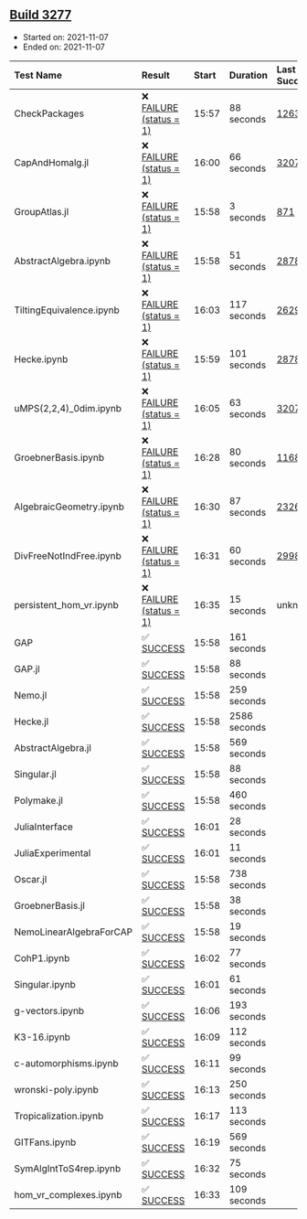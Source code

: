 ## [Build 3277](https://oscarci.mathematik.uni-kl.de/job/oscar-stable/3277/)

* Started on: 2021-11-07
* Ended on: 2021-11-07

| Test Name    | Result | Start | Duration | Last Success | First Failure |
|:-------------|:-------|:------|:---------|:-------------|:--------------|
| CheckPackages | ❌ [FAILURE (status = 1)](https://oscarci.mathematik.uni-kl.de/job/oscar-stable/3277/artifact/logs/build-3277/CheckPackages.log) | 15:57 | 88 seconds | [1263](https://oscarci.mathematik.uni-kl.de/job/oscar-stable/1263/) | [1264](https://oscarci.mathematik.uni-kl.de/job/oscar-stable/1264/) |
| CapAndHomalg.jl | ❌ [FAILURE (status = 1)](https://oscarci.mathematik.uni-kl.de/job/oscar-stable/3277/artifact/logs/build-3277/CapAndHomalg.jl.log) | 16:00 | 66 seconds | [3207](https://oscarci.mathematik.uni-kl.de/job/oscar-stable/3207/) | [3208](https://oscarci.mathematik.uni-kl.de/job/oscar-stable/3208/) |
| GroupAtlas.jl | ❌ [FAILURE (status = 1)](https://oscarci.mathematik.uni-kl.de/job/oscar-stable/3277/artifact/logs/build-3277/GroupAtlas.jl.log) | 15:58 | 3 seconds | [871](https://oscarci.mathematik.uni-kl.de/job/oscar-stable/871/) | [872](https://oscarci.mathematik.uni-kl.de/job/oscar-stable/872/) |
| AbstractAlgebra.ipynb | ❌ [FAILURE (status = 1)](https://oscarci.mathematik.uni-kl.de/job/oscar-stable/3277/artifact/logs/build-3277/AbstractAlgebra.ipynb.log) | 15:58 | 51 seconds | [2878](https://oscarci.mathematik.uni-kl.de/job/oscar-stable/2878/) | [2879](https://oscarci.mathematik.uni-kl.de/job/oscar-stable/2879/) |
| TiltingEquivalence.ipynb | ❌ [FAILURE (status = 1)](https://oscarci.mathematik.uni-kl.de/job/oscar-stable/3277/artifact/logs/build-3277/TiltingEquivalence.ipynb.log) | 16:03 | 117 seconds | [2629](https://oscarci.mathematik.uni-kl.de/job/oscar-stable/2629/) | [2630](https://oscarci.mathematik.uni-kl.de/job/oscar-stable/2630/) |
| Hecke.ipynb | ❌ [FAILURE (status = 1)](https://oscarci.mathematik.uni-kl.de/job/oscar-stable/3277/artifact/logs/build-3277/Hecke.ipynb.log) | 15:59 | 101 seconds | [2878](https://oscarci.mathematik.uni-kl.de/job/oscar-stable/2878/) | [2879](https://oscarci.mathematik.uni-kl.de/job/oscar-stable/2879/) |
| uMPS(2,2,4)_0dim.ipynb | ❌ [FAILURE (status = 1)](https://oscarci.mathematik.uni-kl.de/job/oscar-stable/3277/artifact/logs/build-3277/uMPS-2-2-4-_0dim.ipynb.log) | 16:05 | 63 seconds | [3207](https://oscarci.mathematik.uni-kl.de/job/oscar-stable/3207/) | [3208](https://oscarci.mathematik.uni-kl.de/job/oscar-stable/3208/) |
| GroebnerBasis.ipynb | ❌ [FAILURE (status = 1)](https://oscarci.mathematik.uni-kl.de/job/oscar-stable/3277/artifact/logs/build-3277/GroebnerBasis.ipynb.log) | 16:28 | 80 seconds | [1168](https://oscarci.mathematik.uni-kl.de/job/oscar-stable/1168/) | [1169](https://oscarci.mathematik.uni-kl.de/job/oscar-stable/1169/) |
| AlgebraicGeometry.ipynb | ❌ [FAILURE (status = 1)](https://oscarci.mathematik.uni-kl.de/job/oscar-stable/3277/artifact/logs/build-3277/AlgebraicGeometry.ipynb.log) | 16:30 | 87 seconds | [2326](https://oscarci.mathematik.uni-kl.de/job/oscar-stable/2326/) | [2327](https://oscarci.mathematik.uni-kl.de/job/oscar-stable/2327/) |
| DivFreeNotIndFree.ipynb | ❌ [FAILURE (status = 1)](https://oscarci.mathematik.uni-kl.de/job/oscar-stable/3277/artifact/logs/build-3277/DivFreeNotIndFree.ipynb.log) | 16:31 | 60 seconds | [2998](https://oscarci.mathematik.uni-kl.de/job/oscar-stable/2998/) | [2999](https://oscarci.mathematik.uni-kl.de/job/oscar-stable/2999/) |
| persistent_hom_vr.ipynb | ❌ [FAILURE (status = 1)](https://oscarci.mathematik.uni-kl.de/job/oscar-stable/3277/artifact/logs/build-3277/persistent_hom_vr.ipynb.log) | 16:35 | 15 seconds | unknown | unknown |
| GAP | ✅ [SUCCESS](https://oscarci.mathematik.uni-kl.de/job/oscar-stable/3277/artifact/logs/build-3277/GAP.log) | 15:58 | 161 seconds |  |  |
| GAP.jl | ✅ [SUCCESS](https://oscarci.mathematik.uni-kl.de/job/oscar-stable/3277/artifact/logs/build-3277/GAP.jl.log) | 15:58 | 88 seconds |  |  |
| Nemo.jl | ✅ [SUCCESS](https://oscarci.mathematik.uni-kl.de/job/oscar-stable/3277/artifact/logs/build-3277/Nemo.jl.log) | 15:58 | 259 seconds |  |  |
| Hecke.jl | ✅ [SUCCESS](https://oscarci.mathematik.uni-kl.de/job/oscar-stable/3277/artifact/logs/build-3277/Hecke.jl.log) | 15:58 | 2586 seconds |  |  |
| AbstractAlgebra.jl | ✅ [SUCCESS](https://oscarci.mathematik.uni-kl.de/job/oscar-stable/3277/artifact/logs/build-3277/AbstractAlgebra.jl.log) | 15:58 | 569 seconds |  |  |
| Singular.jl | ✅ [SUCCESS](https://oscarci.mathematik.uni-kl.de/job/oscar-stable/3277/artifact/logs/build-3277/Singular.jl.log) | 15:58 | 88 seconds |  |  |
| Polymake.jl | ✅ [SUCCESS](https://oscarci.mathematik.uni-kl.de/job/oscar-stable/3277/artifact/logs/build-3277/Polymake.jl.log) | 15:58 | 460 seconds |  |  |
| JuliaInterface | ✅ [SUCCESS](https://oscarci.mathematik.uni-kl.de/job/oscar-stable/3277/artifact/logs/build-3277/JuliaInterface.log) | 16:01 | 28 seconds |  |  |
| JuliaExperimental | ✅ [SUCCESS](https://oscarci.mathematik.uni-kl.de/job/oscar-stable/3277/artifact/logs/build-3277/JuliaExperimental.log) | 16:01 | 11 seconds |  |  |
| Oscar.jl | ✅ [SUCCESS](https://oscarci.mathematik.uni-kl.de/job/oscar-stable/3277/artifact/logs/build-3277/Oscar.jl.log) | 15:58 | 738 seconds |  |  |
| GroebnerBasis.jl | ✅ [SUCCESS](https://oscarci.mathematik.uni-kl.de/job/oscar-stable/3277/artifact/logs/build-3277/GroebnerBasis.jl.log) | 15:58 | 38 seconds |  |  |
| NemoLinearAlgebraForCAP | ✅ [SUCCESS](https://oscarci.mathematik.uni-kl.de/job/oscar-stable/3277/artifact/logs/build-3277/NemoLinearAlgebraForCAP.log) | 15:58 | 19 seconds |  |  |
| CohP1.ipynb | ✅ [SUCCESS](https://oscarci.mathematik.uni-kl.de/job/oscar-stable/3277/artifact/logs/build-3277/CohP1.ipynb.log) | 16:02 | 77 seconds |  |  |
| Singular.ipynb | ✅ [SUCCESS](https://oscarci.mathematik.uni-kl.de/job/oscar-stable/3277/artifact/logs/build-3277/Singular.ipynb.log) | 16:01 | 61 seconds |  |  |
| g-vectors.ipynb | ✅ [SUCCESS](https://oscarci.mathematik.uni-kl.de/job/oscar-stable/3277/artifact/logs/build-3277/g-vectors.ipynb.log) | 16:06 | 193 seconds |  |  |
| K3-16.ipynb | ✅ [SUCCESS](https://oscarci.mathematik.uni-kl.de/job/oscar-stable/3277/artifact/logs/build-3277/K3-16.ipynb.log) | 16:09 | 112 seconds |  |  |
| c-automorphisms.ipynb | ✅ [SUCCESS](https://oscarci.mathematik.uni-kl.de/job/oscar-stable/3277/artifact/logs/build-3277/c-automorphisms.ipynb.log) | 16:11 | 99 seconds |  |  |
| wronski-poly.ipynb | ✅ [SUCCESS](https://oscarci.mathematik.uni-kl.de/job/oscar-stable/3277/artifact/logs/build-3277/wronski-poly.ipynb.log) | 16:13 | 250 seconds |  |  |
| Tropicalization.ipynb | ✅ [SUCCESS](https://oscarci.mathematik.uni-kl.de/job/oscar-stable/3277/artifact/logs/build-3277/Tropicalization.ipynb.log) | 16:17 | 113 seconds |  |  |
| GITFans.ipynb | ✅ [SUCCESS](https://oscarci.mathematik.uni-kl.de/job/oscar-stable/3277/artifact/logs/build-3277/GITFans.ipynb.log) | 16:19 | 569 seconds |  |  |
| SymAlgIntToS4rep.ipynb | ✅ [SUCCESS](https://oscarci.mathematik.uni-kl.de/job/oscar-stable/3277/artifact/logs/build-3277/SymAlgIntToS4rep.ipynb.log) | 16:32 | 75 seconds |  |  |
| hom_vr_complexes.ipynb | ✅ [SUCCESS](https://oscarci.mathematik.uni-kl.de/job/oscar-stable/3277/artifact/logs/build-3277/hom_vr_complexes.ipynb.log) | 16:33 | 109 seconds |  |  |
